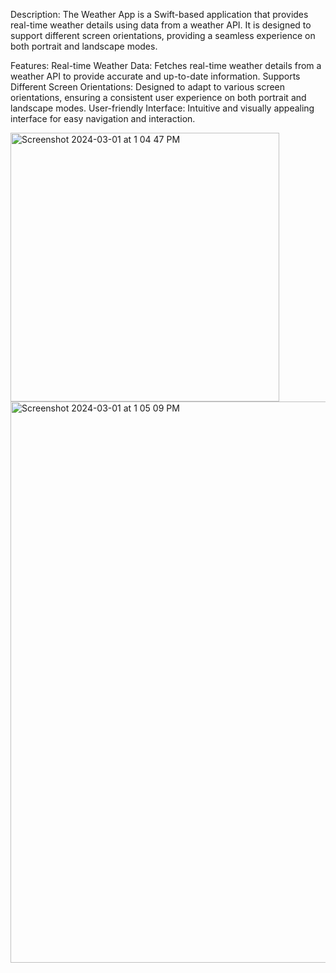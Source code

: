 Description:
The Weather App is a Swift-based application that provides real-time weather details using data from a weather API. It is designed to support different screen orientations, providing a seamless experience on both portrait and landscape modes.

Features:
Real-time Weather Data: Fetches real-time weather details from a weather API to provide accurate and up-to-date information.
Supports Different Screen Orientations: Designed to adapt to various screen orientations, ensuring a consistent user experience on both portrait and landscape modes.
User-friendly Interface: Intuitive and visually appealing interface for easy navigation and interaction.

<img width="430" alt="Screenshot 2024-03-01 at 1 04 47 PM" src="https://github.com/KeerthanaGIT-ios/WeatherApplication/assets/121998019/54f62f1a-2c51-4b20-b07a-731a907aac4e">

<img width="898" alt="Screenshot 2024-03-01 at 1 05 09 PM" src="https://github.com/KeerthanaGIT-ios/WeatherApplication/assets/121998019/8bc973d8-e142-469f-aa70-eb2cc28981e9">

